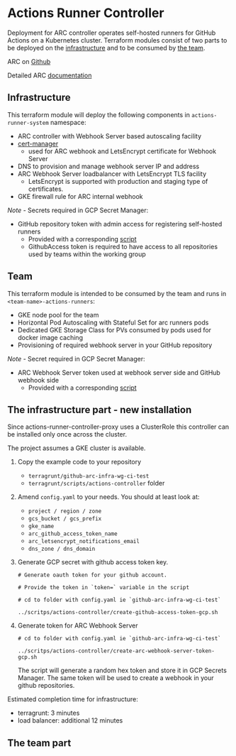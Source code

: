 # Actions Runner Controller

Deployment for ARC controller operates self-hosted runners for GitHub Actions on a Kubernetes cluster. Terraform modules consist of two parts to be deployed on the [infrastructure](../terraform-modules/actions_runner_controller/infra/) and to be consumed by [the team](../terraform-modules/actions_runner_controller/team/).


ARC on [Github](https://github.com/actions-runner-controller/actions-runner-controller)

Detailed ARC [documentation](https://github.com/actions-runner-controller/actions-runner-controller/blob/master/docs/detailed-docs.md)

## Infrastructure

This terraform module will deploy the following components in `actions-runner-system` namespace:
* ARC controller with Webhook Server based autoscaling facility
* [cert-manager](https://cert-manager.io/)
  * used for ARC webhook and LetsEncrypt certificate for Webhook Server
* DNS to provision and manage webhook server IP and address
* ARC Webhook Server loadbalancer with LetsEncrypt TLS facility
  * LetsEncrypt is supported with production and staging type of certificates.
* GKE firewall rule for ARC internal webhook

*Note* - Secrets required in GCP Secret Manager:
* GitHub repository token with admin access for registering self-hosted runners
  * Provided with a corresponding [script](../terragrunt/scritps/actions-controller/create-github-access-token-gcp.sh)
  * GithubAccess token is required to have access to all repositories used by teams within the working group


## Team

This terraform module is intended to be consumed by the team and runs in `<team-name>-actions-runners`:
* GKE node pool for the team
* Horizontal Pod Autoscaling with Stateful Set for arc runners pods
* Dedicated GKE Storage Class for PVs consumed by pods used for docker image caching
* Provisioning of required webhook server in your GitHub repository

*Note* - Secret required in GCP Secret Manager:
* ARC Webhook Server token used at webhook server side and GitHub webhook side
  * Provided with a corresponding [script](../terragrunt/scritps/actions-controller/create-arc-webhook-server-token-gcp.sh)


## The infrastructure part - new installation
Since actions-runner-controller-proxy uses a ClusterRole this controller can be installed only once across the cluster.

The project assumes a GKE cluster is available.

1. Copy the example code to your repository
   * `terragrunt/github-arc-infra-wg-ci-test`
   * `terragrunt/scripts/actions-controller` folder

2. Amend `config.yaml` to your needs. You should at least look at:
    * `project / region / zone`
    * `gcs_bucket / gcs_prefix`
    * `gke_name`
    * `arc_github_access_token_name`
    * `arc_letsencrypt_notifications_email`
    * `dns_zone / dns_domain`

1. Generate GCP secret with github access token key.
    ```
    # Generate oauth token for your github account.

    # Provide the token in `token=` variable in the script

    # cd to folder with config.yaml ie `github-arc-infra-wg-ci-test`

    ../scritps/actions-controller/create-github-access-token-gcp.sh
    ```

2. Generate token for ARC Webhook Server
    ```
    # cd to folder with config.yaml ie `github-arc-infra-wg-ci-test`

    ../scritps/actions-controller/create-arc-webhook-server-token-gcp.sh
    ```

    The script will generate a random hex token and store it in GCP Secrets Manager. The same token will be used to create a webhook in your github repositories.

Estimated completion time for infrastructure:
* terragrunt: 3 minutes
* load balancer: additional 12 minutes
## The team part
